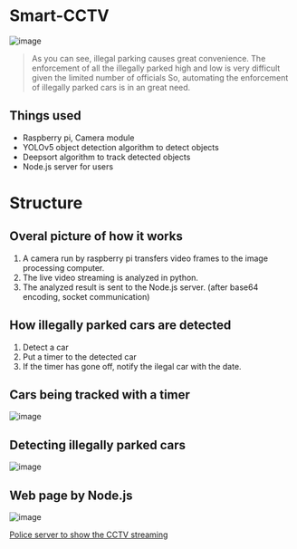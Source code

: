 # Smart-CCTV

![image](https://user-images.githubusercontent.com/67142421/169100092-8fe7e05a-f1f8-46b7-8cac-38f9601638d2.png)
> As you can see, illegal parking causes great convenience.
> The enforcement of all the illegally parked high and low is very difficult given the limited number of officials
> So, automating the enforcement of illegally parked cars is in an great need.

## Things used
* Raspberry pi, Camera module
* YOLOv5 object detection algorithm to detect objects
* Deepsort algorithm to track detected objects
* Node.js server for users

# Structure
## Overal picture of how it works
1. A camera run by raspberry pi transfers video frames to the image processing computer.
2. The live video streaming is analyzed in python.
3. The analyzed result is sent to the Node.js server. (after base64 encoding, socket communication)

## How illegally parked cars are detected
1. Detect a car
2. Put a timer to the detected car
3. If the timer has gone off, notify the ilegal car with the date.

## Cars being tracked with a timer
![image](https://user-images.githubusercontent.com/67142421/169097525-1330b23b-65eb-4002-b261-50ca7443b49b.png)

## Detecting illegally parked cars
![image](https://user-images.githubusercontent.com/67142421/169099054-411c741f-8c61-4bf3-a439-eccaf6463632.png)

## Web page by Node.js
![image](https://user-images.githubusercontent.com/67142421/169098899-7b85fd9d-0cba-445e-aa91-fa897e9fca13.png)

[Police server to show the CCTV streaming](https://github.com/vacu9708/Smart-CCTV/tree/main/police%20server)

